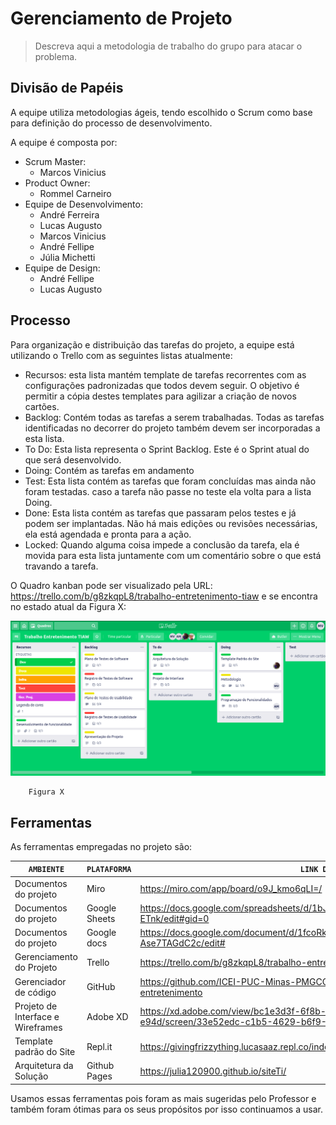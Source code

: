 # Gerenciamento de Projeto

> Descreva aqui a metodologia de trabalho do grupo para atacar o
> problema.

## Divisão de Papéis

A equipe utiliza metodologias ágeis, tendo escolhido o Scrum como base para definição do processo de desenvolvimento.

A equipe é composta por:
* Scrum Master: 
    * Marcos Vinicius
* Product Owner:
    * Rommel Carneiro
* Equipe de Desenvolvimento:
    * André Ferreira
    * Lucas Augusto
    * Marcos Vinicius
    * André Fellipe
    * Júlia Michetti
* Equipe de Design:
    * André Fellipe
    * Lucas Augusto


## Processo

Para organização e distribuição das tarefas do projeto, a equipe está utilizando o Trello com as seguintes listas atualmente:
* Recursos: esta lista mantém template de tarefas recorrentes com as configurações padronizadas que todos devem seguir. O objetivo é permitir a cópia destes templates para agilizar a criação de novos cartões.
* Backlog: Contém todas as tarefas a serem trabalhadas. Todas as tarefas identificadas no decorrer do projeto também devem ser incorporadas a esta lista.
* To Do: Esta lista representa o Sprint Backlog. Este é o Sprint atual do que será desenvolvido.
* Doing: Contém as tarefas em andamento
* Test:  Esta lista contém as tarefas que foram concluídas mas ainda não foram testadas. caso a tarefa não passe no teste ela volta para a lista Doing.
* Done: Esta lista contém as tarefas que passaram pelos testes e já podem ser implantadas. Não há mais edições ou revisões necessárias, ela está agendada e pronta para a ação.
* Locked: Quando alguma coisa impede a conclusão da tarefa, ela é movida para esta lista juntamente com um comentário sobre o que está travando a tarefa.


O Quadro kanban pode ser visualizado pela URL: https://trello.com/b/g8zkqpL8/trabalho-entretenimento-tiaw e se encontra no estado atual da Figura X:


![Exemplo de Trello](images/Trello_Trabalho.png)

        Figura X


## Ferramentas

As ferramentas empregadas no projeto são:

|     `AMBIENTE`      | `PLATAFORMA` |`LINK DE ACESSO`                 |
|--------------------|------------------------------------|----------------------------------------|
Documentos do projeto | Miro | https://miro.com/app/board/o9J_kmo6qLI=/
Documentos do projeto | Google Sheets | https://docs.google.com/spreadsheets/d/1bJRHzBoQvzxgKTgviqt63QRdq5TcwahVRJ3pye-ETnk/edit#gid=0
Documentos do projeto | Google docs | https://docs.google.com/document/d/1fcoRkoe0YWAC5JwPn2jhCwQ_Wx1fG7b-Ase7TAGdC2c/edit#
Gerenciamento do Projeto | Trello | https://trello.com/b/g8zkqpL8/trabalho-entretenimento-tiaw
Gerenciador de código | GitHub | https://github.com/ICEI-PUC-Minas-PMGCC-TI/tiaw-pmg-cc-t-20202-opcoes-de-entretenimento
Projeto de Interface e  Wireframes | Adobe XD | https://xd.adobe.com/view/bc1e3d3f-6f8b-4bfb-a5ab-717fd5dc131f-e94d/screen/33e52edc-c1b5-4629-b6f9-3d2c09d1c1e0
Template padrão do Site | Repl.it | https://givingfrizzything.lucasaaz.repl.co/index.html
Arquitetura da Solução | Github Pages | https://julia120900.github.io/siteTi/

Usamos essas ferramentas pois foram as mais sugeridas pelo Professor e
também foram ótimas para os seus propósitos por isso continuamos a usar.
